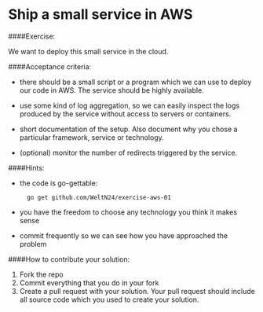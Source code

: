 Ship a small service in AWS
===========================

####Exercise:

We want to deploy this small service in the cloud.

####Acceptance criteria:

- there should be a small script or a program which we can use to deploy our code in AWS. The service should be highly available.

- use some kind of log aggregation, so we can easily inspect the logs produced by the service
without access to servers or containers.

- short documentation of the setup. Also document why you chose a particular framework, service or technology. 

- (optional) monitor the number of redirects triggered by the service.

####Hints:

- the code is go-gettable:

		go get github.com/WeltN24/exercise-aws-01

- you have the freedom to choose any technology you think it makes sense

- commit frequently so we can see how you have approached the problem

####How to contribute your solution:

1. Fork the repo
2. Commit everything that you do in your fork
3. Create a pull request with your solution. Your pull request should include all source code which you used to create your solution.